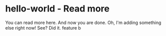 # hello-world - Read more
You can read more here. And now you are done.
Oh, I'm adding something else right now! See? Did it.
feature b